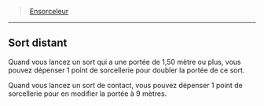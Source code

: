 ﻿---
!ClassFeatureItem
Id: sorcerer_hd.md#sort-distant
ParentLink: sorcerer_hd.md#ensorceleur
Name: Sort distant
ParentName: Ensorceleur
NameLevel: 2
Attributes:
  Name: Sort distant
  Markdown: >+
    ## <!--Name-->Sort distant<!--/Name-->


    Quand vous lancez un sort qui a une portée de 1,50 mètre ou plus, vous pouvez dépenser 1 point de sorcellerie pour doubler la portée de ce sort.


    Quand vous lancez un sort de contact, vous pouvez dépenser 1 point de sorcellerie pour en modifier la portée à 9 mètres.

  Description: >+
    Quand vous lancez un sort qui a une portée de 1,50 mètre ou plus, vous pouvez dépenser 1 point de sorcellerie pour doubler la portée de ce sort.


    Quand vous lancez un sort de contact, vous pouvez dépenser 1 point de sorcellerie pour en modifier la portée à 9 mètres.

AttributesDictionary: >+
  Name: Sort distant

  Markdown: >+

    ## <!--Name-->Sort distant<!--/Name-->





    Quand vous lancez un sort qui a une portée de 1,50 mètre ou plus, vous pouvez dépenser 1 point de sorcellerie pour doubler la portée de ce sort.





    Quand vous lancez un sort de contact, vous pouvez dépenser 1 point de sorcellerie pour en modifier la portée à 9 mètres.



  Description: >+

    Quand vous lancez un sort qui a une portée de 1,50 mètre ou plus, vous pouvez dépenser 1 point de sorcellerie pour doubler la portée de ce sort.





    Quand vous lancez un sort de contact, vous pouvez dépenser 1 point de sorcellerie pour en modifier la portée à 9 mètres.



Description: >+
  Quand vous lancez un sort qui a une portée de 1,50 mètre ou plus, vous pouvez dépenser 1 point de sorcellerie pour doubler la portée de ce sort.


  Quand vous lancez un sort de contact, vous pouvez dépenser 1 point de sorcellerie pour en modifier la portée à 9 mètres.

---
> [Ensorceleur](hd_sorcerer.md)

---

## Sort distant

Quand vous lancez un sort qui a une portée de 1,50 mètre ou plus, vous pouvez dépenser 1 point de sorcellerie pour doubler la portée de ce sort.

Quand vous lancez un sort de contact, vous pouvez dépenser 1 point de sorcellerie pour en modifier la portée à 9 mètres.

